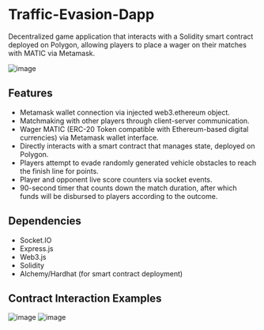 # Traffic-Evasion-Dapp
Decentralized game application that interacts with a Solidity smart contract deployed on Polygon, allowing players to place a wager on their matches with MATIC via Metamask.

![image](https://user-images.githubusercontent.com/74326452/182949820-06c7330c-b34e-4ff4-9d6d-bcab1a55b24c.png)
## Features
- Metamask wallet connection via injected web3.ethereum object.
- Matchmaking with other players through client-server communication.
- Wager MATIC (ERC-20 Token compatible with Ethereum-based digital currencies) via Metamask wallet interface.
- Directly interacts with a smart contract that manages state, deployed on Polygon.
- Players attempt to evade randomly generated vehicle obstacles to reach the finish line for points.
- Player and opponent live score counters via socket events.
- 90-second timer that counts down the match duration, after which funds will be disbursed to players according to the outcome.

## Dependencies
- Socket.IO
- Express.js
- Web3.js
- Solidity
- Alchemy/Hardhat (for smart contract deployment)

## Contract Interaction Examples
![image](https://user-images.githubusercontent.com/74326452/182949518-9591d14f-c043-45de-9c8e-4b900344e7ea.png) ![image](https://user-images.githubusercontent.com/74326452/182951149-ed19c9fe-1c0c-4318-ab4b-b677b53ecaf3.png)
